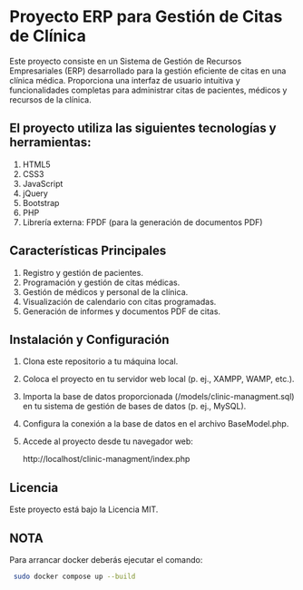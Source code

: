 # Proyecto ERP para Gestión de Citas de Clínica

Este proyecto consiste en un Sistema de Gestión de Recursos Empresariales (ERP) desarrollado para la gestión eficiente de citas en una clínica médica. Proporciona una interfaz de usuario intuitiva y funcionalidades completas para administrar citas de pacientes, médicos y recursos de la clínica.

## El proyecto utiliza las siguientes tecnologías y herramientas:

1. HTML5
2. CSS3
3. JavaScript
4. jQuery
5. Bootstrap
6. PHP
7. Librería externa: FPDF (para la generación de documentos PDF)

## Características Principales

1. Registro y gestión de pacientes.
2. Programación y gestión de citas médicas.
3. Gestión de médicos y personal de la clínica.
4. Visualización de calendario con citas programadas.
5. Generación de informes y documentos PDF de citas.

## Instalación y Configuración

1. Clona este repositorio a tu máquina local.

2. Coloca el proyecto en tu servidor web local (p. ej., XAMPP, WAMP, etc.).

3. Importa la base de datos proporcionada (/models/clinic-managment.sql) en tu sistema de gestión de bases de datos (p. ej., MySQL).

4. Configura la conexión a la base de datos en el archivo BaseModel.php.

5. Accede al proyecto desde tu navegador web:

    http://localhost/clinic-managment/index.php

## Licencia

Este proyecto está bajo la Licencia MIT.

## NOTA

Para arrancar docker deberás ejecutar el comando:
```bash
 sudo docker compose up --build
 ```